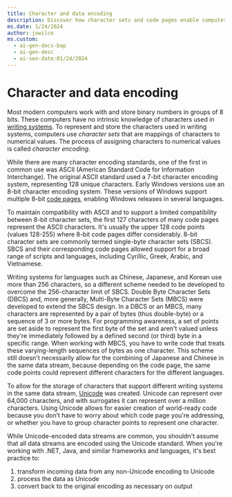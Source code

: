 ```yaml
---
title: Character and data encoding
description: Discover how character sets and code pages enable computers to represent and store characters used in writing systems.
ms.date: 1/24/2024
author: jowilco
ms.custom:
  - ai-gen-docs-bap
  - ai-gen-desc
  - ai-seo-date:01/24/2024
---
```


# Character and data encoding

Most modern computers work with and store binary numbers in groups of 8 bits. These computers have no intrinsic knowledge of characters used in [writing systems](../fonts-layout/writing-systems.md). To represent and store the characters used in writing systems, computers use *character sets* that are mappings of characters to numerical values. The process of assigning characters to numerical values is called *character encoding*.

While there are many character encoding standards, one of the first in common use was ASCII (American Standard Code for Information Interchange). The original ASCII standard used a 7-bit character encoding system, representing 128 unique characters. Early Windows versions use an 8-bit character encoding system. These versions of Windows support multiple 8-bit [code pages](code-pages.md), enabling Windows releases in several languages.

To maintain compatibility with ASCII and to support a limited compatibility between 8-bit character sets, the first 127 characters of many code pages represent the ASCII characters. It's usually the upper 128 code points (values 128-255) where 8-bit code pages differ considerably. 8-bit character sets are commonly termed single-byte character sets (SBCS). SBCS and their corresponding code pages allowed support for a broad range of scripts and languages, including Cyrillic, Greek, Arabic, and Vietnamese.

Writing systems for languages such as Chinese, Japanese, and Korean use more than 256 characters, so a different scheme needed to be developed to overcome the 256-character limit of SBCS. Double Byte Character Sets (DBCS) and, more generally, Multi-Byte Character Sets (MBCS) were developed to extend the SBCS design. In a DBCS or an MBCS, many characters are represented by a pair of bytes (thus double-byte) or a sequence of 3 or more bytes. For programming awareness, a set of points are set aside to represent the first byte of the set and aren't valued unless they're immediately followed by a defined second (or third) byte in a specific range. When working with MBCS, you have to write code that treats these varying-length sequences of bytes as one character. This scheme still doesn't necessarily allow for the combining of Japanese and Chinese in the same data stream, because depending on the code page, the same code points could represent different characters for the different languages.

To allow for the storage of characters that support different writing systems in the same data stream, [Unicode](unicode-standard.md) was created. Unicode can represent over 64,000 characters, and with surrogates it can represent over a million characters. Using Unicode allows for easier creation of world-ready code because you don’t have to worry about which code page you're addressing, or whether you have to group character points to represent one character.

While Unicode-encoded data streams are common, you shouldn't assume that all data streams are encoded using the Unicode standard. When you're working with .NET, Java, and similar frameworks and languages, it's best practice to:

1. transform incoming data from any non-Unicode encoding to Unicode
1. process the data as Unicode
1. convert back to the original encoding as necessary on output
